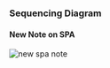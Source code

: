 ### Sequencing Diagram
#### New Note on SPA
![new spa note]((https://github.com/ClareBee/fullstackopen/blob/master/assets/new_note_on_spa.png))
